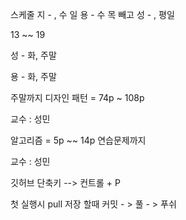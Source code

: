 스케줄 
지 -  , 수 일
용 -  수 목 빼고 
성 -  , 평일


13 ~~ 19 

성 - 화, 주말

용 - 화,   주말


주말까지 
디자인 패턴 = 74p ~ 108p

교수 : 성민

알고리즘 = 5p ~~ 14p 연습문제까지

교수 : 성민


깃허브 단축키 --> 컨트롤 + P

첫 실행시 pull 
저장 할때 커밋 - > 풀 - > 푸쉬

